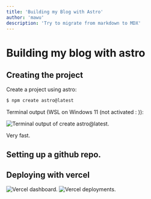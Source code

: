 ```yaml
---
title: 'Building my Blog with Astro'
author: 'mawu'
description: 'Try to migrate from markdown to MDX'
---
```


# Building my blog with astro

## Creating the project
Create a project using astro:

```bash
$ npm create astro@latest
```

Terminal output (WSL on Windows 11 (not activated : )):

<img src="/blog/building_my_blog_with_astro/terminal_output_create_astro.png" alt="Terminal output of create astro@latest.">

Very fast.

## Setting up a github repo.

## Deploying with vercel
<img src="/blog/building_my_blog_with_astro/vercel_dashboard.png" alt="Vercel dashboard.">
<img src="/blog/building_my_blog_with_astro/vercel_deployments.png" alt="Vercel deployments.">

